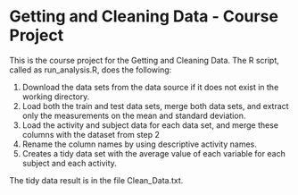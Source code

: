 # Getting and Cleaning Data - Course Project

This is the course project for the Getting and Cleaning Data. The R script, called as run_analysis.R, does the following:

1. Download the data sets from the data source if it does not exist in the working directory.
2. Load both the train and test data sets, merge both data sets, and extract only the measurements on the mean and standard deviation.
3. Load the activity and subject data for each data set, and merge these columns with the dataset from step 2
4. Rename the column names by using descriptive activity names.
5. Creates a tidy data set with the average value of each variable for each subject and each activity.

The tidy data result is in the file Clean_Data.txt.